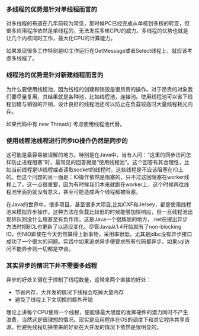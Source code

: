 ### 多线程的优势是针对单线程而言的

对多线程的布道在几年前较为常见，那时候PC已经完成从单核到多核的转变，但很多应用程序依然是单线程的，无法发挥多核CPU的威力。多线程的优势也就是让几个内核同时工作，最大化CPU的计算能力。

如果发现很多工作特别是IO工作运行在GetMessage或者Select线程上，就应该考虑多线程了。

### 线程池的优势是针对新建线程而言的

为什么要使用线程池，因为线程的创建和销毁是很昂贵的操作。对于昂贵的对象我们要尽量复用，其结果就是各种池，比如线程池，连接池。使用线程池可以省下线程创建与销毁的开销，设计良好的线程池还可以防止在负载较高时大量线程耗光内存。

如果代码中有 new Thread() 考虑使用线程池代替。

### 使用线程池线程进行同步IO操作仍然是同步的

这可能是最容易被误解的地方。特别是在Java中，当有人问：“这里的同步访问怎样防止进程阻塞”时，最常见的回答就是“使用线程池”。这个回答有其合理性，比如当前线程是UI线程或者读取socket的线程时，这些线程是不应该阻塞在IO上的。但这个问题的另一面是：IO操作依然是阻塞的，只不过这回阻塞在worker线程上了。这一点很重要，因为有时候我们本来就跑在worker上，这个时候再往线程池里面扔就没有意义，甚至可能造成两个线程都被阻塞。

在Java的世界中，很多项目，甚至很多大项目,比如CXF和Jersey，都是使用线程池来模拟异步操作。这种方法在负载比较低的时候能够加快响应，但一旦线程池出现排队则没什么用甚至有负作用。这是Java一个很尴尬的地方，.net在提出异步方法时把BCL也更新了以适应变化。尽管Java从1.4开始就有了non-blocking IO，但NIO即使在今天仍然算得上新事物，采用率很低。尤其是jdbc没有异步接口成功了一个很大的问题。实践中如果追求异步便要求所有代码都异步，如果sql访问不能异步则一切都是空谈。

### 其实异步的情况下并不需要多线程

异步的好处关键在于控制了线程数量，这带来两个直接的好处：

*   节省内存，大并发的情况下线程会吃掉大量内存
*   避免了线程上下文切换的额外开销

理论上讲每个CPU使用一个线程，便能够最大限度的发挥硬件的潜力同时不产生浪费，当然这是很理想的情况。现实是应用程序在OS的调度下和其它程序共享资源。但避免线程切换带来的好处在大并发的情况下依然是很明显的。